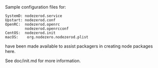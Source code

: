 Sample configuration files for:
```
SystemD: nodezerod.service
Upstart: nodezerod.conf
OpenRC:  nodezerod.openrc
         nodezerod.openrcconf
CentOS:  nodezerod.init
macOS:    org.nodezero.nodezerod.plist
```
have been made available to assist packagers in creating node packages here.

See doc/init.md for more information.
